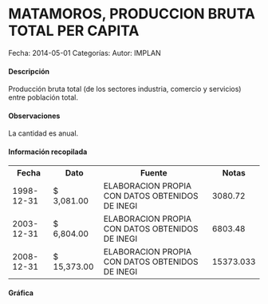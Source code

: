 MATAMOROS, PRODUCCION BRUTA TOTAL PER CAPITA
=====

Fecha: 2014-05-01
Categorías: 
Autor: IMPLAN

#### Descripción

Producción bruta total (de los sectores industria, comercio y servicios) entre población total.

#### Observaciones

La cantidad es anual.

#### Información recopilada

<table class="table table-hover table-bordered">
  <tr><th>Fecha</th><th>Dato</th><th>Fuente</th><th>Notas</th></tr>
  <tr><td>1998-12-31</td><td>$ 3,081.00</td><td>ELABORACION PROPIA CON DATOS OBTENIDOS DE INEGI</td><td>3080.72</td></tr>
  <tr><td>2003-12-31</td><td>$ 6,804.00</td><td>ELABORACION PROPIA CON DATOS OBTENIDOS DE INEGI</td><td>6803.48</td></tr>
  <tr><td>2008-12-31</td><td>$ 15,373.00</td><td>ELABORACION PROPIA CON DATOS OBTENIDOS DE INEGI</td><td>15373.033</td></tr>
</table>

#### Gráfica

<div id="Morristdybznvt" class="grafica"></div>
  <!-- JAVASCRIPT DE LA GRAFICA EN Morristdybznvt -->
  <script>
  new Morris.Bar({
    element: 'Morristdybznvt',
    data: [
      { fecha: '1998-12-31', dato: 3081.00 },
      { fecha: '2003-12-31', dato: 6804.00 },
      { fecha: '2008-12-31', dato: 15373.00 }
    ],
    xkey: 'fecha',
    ykeys: ['dato'],
    labels: ['Dato']
  });
  </script>

